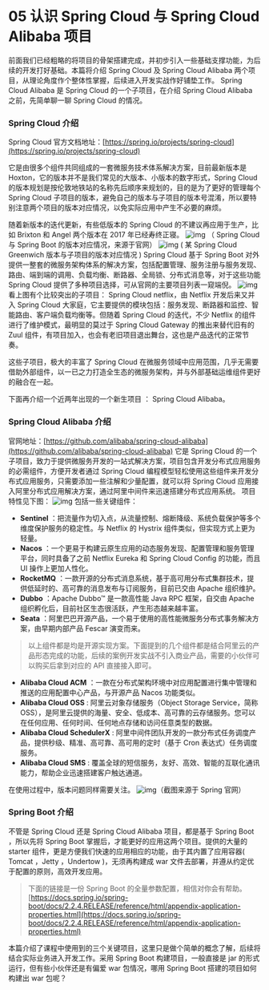 # 05 认识 Spring Cloud 与 Spring Cloud Alibaba 项目

前面我们已经粗略的将项目的骨架搭建完成，并初步引入一些基础支撑功能，为后续的开发打好基础。本篇将介绍 Spring Cloud 及 Spring Cloud Alibaba 两个项目，从理论角度作个整体性掌握，后续进入开发实战作好铺垫工作。 Spring Cloud Alibaba 是 Spring Cloud 的一个子项目，在介绍 Spring Cloud Alibaba 之前，先简单聊一聊 Spring Cloud 的情况。

### Spring Cloud 介绍

Spring Cloud 官方文档地址：[https://spring.io/projects/spring-cloud](https://spring.io/projects/spring-cloud)

它是由很多个组件共同组成的一套微服务技术体系解决方案，目前最新版本是 Hoxton，它的版本并不是我们常见的大版本、小版本的数字形式，Spring Cloud 的版本规划是按伦敦地铁站的名称先后顺序来规划的，目的是为了更好的管理每个 Spring Cloud 子项目的版本，避免自己的版本与子项目的版本号混淆，所以要特别注意两个项目的版本对应情况，以免实际应用中产生不必要的麻烦。

随着新版本的迭代更新，有些低版本的 Spring Cloud 的不建议再应用于生产，比如 Brixton 和 Angel 两个版本在 2017 年已经寿终正寝。 ![img](assets/2020-05-05-021720.jpg) （ Spring Cloud 与 Spring Boot 的版本对应情况，来源于官网） ![img](assets/2020-05-05-021722.jpg) ( 某 Spring Cloud Greenwich 版本与子项目的版本对应情况 ) Spring Cloud 基于 Spring Boot 对外提供一整套的微服务架构体系的解决方案，包括配置管理、服务注册与服务发现、路由、端到端的调用、负载均衡、断路器、全局锁、分布式消息等，对于这些功能 Spring Cloud 提供了多种项目选择，可从官网的主要项目列表一窥端倪。 ![img](assets/2020-05-05-021726.jpg) 看上图有个比较突出的子项目： Spring Cloud netflix，由 Netflix 开发后来又并入 Spring Cloud 大家庭，它主要提供的模块包括：服务发现、断路器和监控、智能路由、客户端负载均衡等。但随着 Spring Cloud 的迭代，不少 Netflix 的组件进行了维护模式，最明显的莫过于 Spring Cloud Gateway 的推出来替代旧有的 Zuul 组件，有项目加入，也会有老旧项目退出舞台，这也是产品迭代的正常节奏。

这些子项目，极大的丰富了 Spring Cloud 在微服务领域中应用范围，几乎无需要借助外部组件，以一已之力打造全生态的微服务架构，并与外部基础运维组件更好的融合在一起。

下面再介绍一个近两年出现的一个新生项目 ： Spring Cloud Alibaba。

### Spring Cloud Alibaba 介绍

官网地址：[https://github.com/alibaba/spring-cloud-alibaba](https://github.com/alibaba/spring-cloud-alibaba) 它是 Spring Cloud 的一个子项目，致力于提供微服务开发的一站式解决方案，项目包含开发分布式应用服务的必需组件，方便开发者通过 Spring Cloud 编程模型轻松使用这些组件来开发分布式应用服务，只需要添加一些注解和少量配置，就可以将 Spring Cloud 应用接入阿里分布式应用解决方案，通过阿里中间件来迅速搭建分布式应用系统。 项目特性见下图： ![img](assets/2020-05-05-021728.jpg) 包括一些关键组件：

- **Sentinel** ：把流量作为切入点，从流量控制、熔断降级、系统负载保护等多个维度保护服务的稳定性。与 Netflix 的 Hystrix 组件类似，但实现方式上更为轻量。
- **Nacos** ：一个更易于构建云原生应用的动态服务发现、配置管理和服务管理平台，同时具备了之前 Netflix Eureka 和 Spring Cloud Config 的功能，而且 UI 操作上更加人性化。
- **RocketMQ** ：一款开源的分布式消息系统，基于高可用分布式集群技术，提供低延时的、高可靠的消息发布与订阅服务，目前已交由 Apache 组织维护。
- **Dubbo** ：Apache Dubbo™ 是一款高性能 Java RPC 框架，自交由 Apache 组织孵化后，目前社区生态很活跃，产生形态越来越丰富。
- **Seata** ：阿里巴巴开源产品，一个易于使用的高性能微服务分布式事务解决方案，由早期内部产品 Fescar 演变而来。

> 以上组件都是均是开源实现方案。下面提到的几个组件都是结合阿里云的产品形态完成的功能，后续的案例开发实战不引入商业产品，需要的小伙伴可以购买后拿到对应的 API 直接接入即可。

- **Alibaba Cloud ACM** ：一款在分布式架构环境中对应用配置进行集中管理和推送的应用配置中心产品，与开源产品 Nacos 功能类似。
- **Alibaba Cloud OSS** : 阿里云对象存储服务（Object Storage Service，简称 OSS），是阿里云提供的海量、安全、低成本、高可靠的云存储服务。您可以在任何应用、任何时间、任何地点存储和访问任意类型的数据。
- **Alibaba Cloud SchedulerX** : 阿里中间件团队开发的一款分布式任务调度产品，提供秒级、精准、高可靠、高可用的定时（基于 Cron 表达式）任务调度服务。
- **Alibaba Cloud SMS** : 覆盖全球的短信服务，友好、高效、智能的互联化通讯能力，帮助企业迅速搭建客户触达通道。

在使用过程中，版本问题同样需要关注。 ![img](assets/2020-05-05-021730.jpg)（截图来源于 Spring 官网）

### Spring Boot 介绍

不管是 Spring Cloud 还是 Spring Cloud Alibaba 项目，都是基于 Spring Boot ，所以先将 Spring Boot 掌握后，才能更好的应用这两个项目。提供的大量的 starter 组件，更是方便我们快速的应用相应的功能，由于其内置了应用容器( Tomcat ，Jetty ，Undertow )，无须再构建成 war 文件去部署，并遵从约定优于配置的原则，高效开发应用。

> 下面的链接是一份 Spring Boot 的全量参数配置，相信对你会有帮助。 [https://docs.spring.io/spring-boot/docs/2.2.4.RELEASE/reference/html/appendix-application-properties.html](https://docs.spring.io/spring-boot/docs/2.2.4.RELEASE/reference/html/appendix-application-properties.html)

本篇介绍了课程中使用到的三个关键项目，这里只是做个简单的概念了解，后续将结合实际业务进入开发工作。采用 Spring Boot 构建项目，一般直接是 jar 的形式运行，但有些小伙伴还是有偏爱 war 包情况，哪用 Spring Boot 搭建的项目如何构建出 war 包呢？
